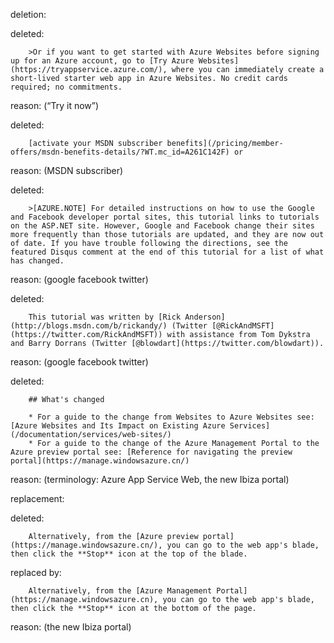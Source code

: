 deletion:

deleted:

		>Or if you want to get started with Azure Websites before signing up for an Azure account, go to [Try Azure Websites](https://tryappservice.azure.com/), where you can immediately create a short-lived starter web app in Azure Websites. No credit cards required; no commitments.

reason: (“Try it now”)

deleted:

		[activate your MSDN subscriber benefits](/pricing/member-offers/msdn-benefits-details/?WT.mc_id=A261C142F) or

reason: (MSDN subscriber)

deleted:

		>[AZURE.NOTE] For detailed instructions on how to use the Google and Facebook developer portal sites, this tutorial links to tutorials on the ASP.NET site. However, Google and Facebook change their sites more frequently than those tutorials are updated, and they are now out of date. If you have trouble following the directions, see the featured Disqus comment at the end of this tutorial for a list of what has changed.

reason: (google facebook twitter)

deleted:

		This tutorial was written by [Rick Anderson](http://blogs.msdn.com/b/rickandy/) (Twitter [@RickAndMSFT](https://twitter.com/RickAndMSFT)) with assistance from Tom Dykstra and Barry Dorrans (Twitter [@blowdart](https://twitter.com/blowdart)).

reason: (google facebook twitter)

deleted:

		## What's changed
		
		* For a guide to the change from Websites to Azure Websites see: [Azure Websites and Its Impact on Existing Azure Services](/documentation/services/web-sites/)
		* For a guide to the change of the Azure Management Portal to the Azure preview portal see: [Reference for navigating the preview portal](https://manage.windowsazure.cn/)

reason: (terminology: Azure App Service Web, the new Ibiza portal)

replacement:

deleted:

		Alternatively, from the [Azure preview portal](https://manage.windowsazure.cn/), you can go to the web app's blade, then click the **Stop** icon at the top of the blade.

replaced by:

		Alternatively, from the [Azure Management Portal](https://manage.windowsazure.cn), you can go to the web app's blade, then click the **Stop** icon at the bottom of the page.

reason: (the new Ibiza portal)

